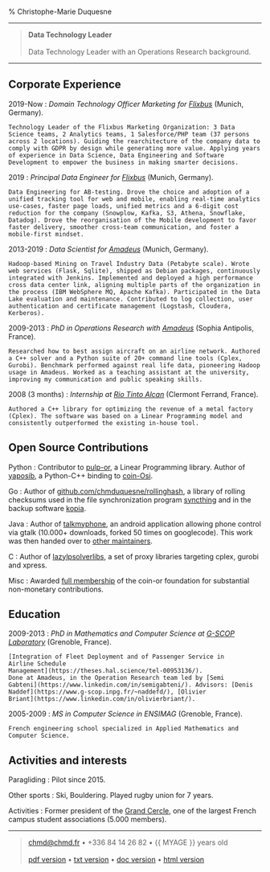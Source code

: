 % Christophe-Marie Duquesne

----

> **Data Technology Leader**
> \
> \
> Data Technology Leader with an Operations Research background.

----

Corporate Experience
--------------------

2019-Now
:   *Domain Technology Officer Marketing for [Flixbus](https://flixbus.com)*
    (Munich, Germany).

    Technology Leader of the Flixbus Marketing Organization: 3 Data
    Science teams, 2 Analytics teams, 1 Salesforce/PHP team (37 persons
    across 2 locations). Guiding the rearchitecture of the company data to
    comply with GDPR by design while generating more value. Applying years
    of experience in Data Science, Data Engineering and Software
    Development to empower the business in making smarter decisions.

2019
:   *Principal Data Engineer for [Flixbus](https://flixbus.com)*
    (Munich, Germany).

    Data Engineering for AB-testing. Drove the choice and adoption of a
    unified tracking tool for web and mobile, enabling real-time analytics
    use-cases, faster page loads, unified metrics and a 6-digit cost
    reduction for the company (Snowplow, Kafka, S3, Athena, Snowflake,
    Datadog). Drove the reorganisation of the Mobile development to favor
    faster delivery, smoother cross-team communication, and foster a
    mobile-first mindset.

2013-2019
:   *Data Scientist for [Amadeus](https://amadeus.com)*
    (Munich, Germany).

    Hadoop-based Mining on Travel Industry Data (Petabyte scale). Wrote
    web services (Flask, Sqlite), shipped as Debian packages, continuously
    integrated with Jenkins. Implemented and deployed a high performance
    cross data center link, aligning multiple parts of the organization in
    the process (IBM WebSphere MQ, Apache Kafka). Participated in the Data
    Lake evaluation and maintenance. Contributed to log collection, user
    authentication and certificate management (Logstash, Cloudera,
    Kerberos).

2009-2013
:   *PhD in Operations Research with [Amadeus](https://amadeus.com)*
    (Sophia Antipolis, France).

    Researched how to best assign aircraft on an airline network. Authored
    a C++ solver and a Python suite of 20+ command line tools (Cplex,
    Gurobi). Benchmark performed against real life data, pioneering Hadoop
    usage in Amadeus. Worked as a teaching assistant at the university,
    improving my communication and public speaking skills.

2008 (3 months)
:   *Internship at [Rio Tinto Alcan](https://www.riotinto.com/)*
    (Clermont Ferrand, France).

    Authored a C++ library for optimizing the revenue of a metal factory
    (Cplex). The software was based on a Linear Programming model and
    consistently outperformed the existing in-house tool.

Open Source Contributions
-------------------------

Python
:   Contributor to [pulp-or](https://pypi.org/project/PuLP/), a Linear
    Programming library. Author of
    [yaposib](https://yaposib.readthedocs.org/en/latest/index.html), a
    Python-C++ binding to [coin-Osi](https://projects.coin-or.org/Osi). 

Go
:   Author of
    [github.com/chmduquesne/rollinghash](https://github.com/chmduquesne/rollinghash),
    a library of rolling checksums used in the file synchronization
    program [syncthing](https://syncthing.net/) and in the backup software
    [kopia](https://kopia.io/).

Java
:   Author of [talkmyphone](https://github.com/chmduquesne/talkmyphone),
    an android application allowing phone control via gtalk (10.000+
    downloads, forked 50 times on googlecode). This work was then handed over
    to [other maintainers](https://github.com/Yakoo63/GTalkSMS).

C
:   Author of
    [lazylpsolverlibs](https://github.com/chmduquesne/lazylpsolverlibs), a
    set of proxy libraries targeting cplex, gurobi and xpress.

Misc
:   Awarded [full membership](https://www.coin-or.org/members.html) of the
    coin-or foundation for substantial non-monetary contributions.


Education
---------

2009-2013
:   *PhD in Mathematics and Computer Science at [G-SCOP
    Laboratory](https://www.g-scop.grenoble-inp.fr/)*
    (Grenoble, France).

    [Integration of Fleet Deployment and of Passenger Service in
    Airline Schedule
    Management](https://theses.hal.science/tel-00953136/).
    Done at Amadeus, in the Operation Research team led by [Semi
    Gabteni](https://www.linkedin.com/in/semigabteni/). Advisors: [Denis
    Naddef](https://www.g-scop.inpg.fr/~naddefd/), [Olivier
    Briant](https://www.linkedin.com/in/olivierbriant/).

2005-2009
:   *MS in Computer Science in ENSIMAG* (Grenoble, France).

    French engineering school specialized in Applied Mathematics and Computer Science.

Activities and interests
------------------------

Paragliding
:   Pilot since 2015.

Other sports
:   Ski, Bouldering. Played rugby union for 7 years.

Activities
:   Former president of the [Grand
    Cercle](https://www.grandcercle.org/), one of the largest French
    campus student associations (5.000 members).

----

> <chmd@chmd.fr> • +336 84 14 26 82 • {{ MYAGE }} years old\
> \
> [pdf version](https://resume.chmd.fr/Christophe-Marie_Duquesne.pdf) •
> [txt version](https://resume.chmd.fr/Christophe-Marie_Duquesne.txt) •
> [doc version](https://resume.chmd.fr/Christophe-Marie_Duquesne.docx) •
> [html version](https://resume.chmd.fr)
